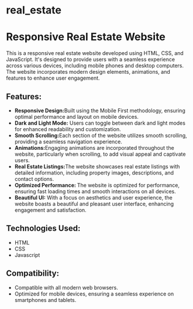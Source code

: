 # real_estate
<h1>
  Responsive Real Estate Website
</h1>
<p>This is a responsive real estate website developed using HTML, CSS, and JavaScript. It's designed to provide users with a seamless experience across various devices, including mobile phones and desktop computers. The website incorporates modern design elements, animations, and features to enhance user engagement.</p>
<h2>
  Features:
</h2>
<ul>
  <li>
    <strong>Responsive Design:</strong>Built using the Mobile First methodology, ensuring optimal performance and layout on mobile devices.
  </li>
  <li>
    <strong>Dark and Light Mode:</strong> Users can toggle between dark and light modes for enhanced readability and customization.
  </li>
  <li>
      <strong>Smooth Scrolling:</strong>Each section of the website utilizes smooth scrolling, providing a seamless navigation experience.
  </li>
  <li>
     <strong>Animations:</strong>Engaging animations are incorporated throughout the website, particularly when scrolling, to add visual appeal and captivate users.
  </li>
  <li>
    <strong>Real Estate Listings:</strong>The website showcases real estate listings with detailed information, including property images, descriptions, and contact options.
  </li>
  <li>
    <strong>Optimized Performance: </strong>The website is optimized for performance, ensuring fast loading times and smooth interactions on all devices.
  </li>
  <li>
    <strong>Beautiful UI:</strong> With a focus on aesthetics and user experience, the website boasts a beautiful and pleasant user interface, enhancing engagement and satisfaction.
  </li>
</ul>

<h2>
  Technologies Used:
</h2>
<ul>
  <li>
    HTML
  </li>
   <li>
    CSS
  </li>
   <li>
    Javascript
  </li>
</ul>

<h2>
  Compatibility:
</h2>
<ul>
  <li>
    Compatible with all modern web browsers.
  </li>
  <li>
    Optimized for mobile devices, ensuring a seamless experience on smartphones and tablets.
  </li>
</ul>
